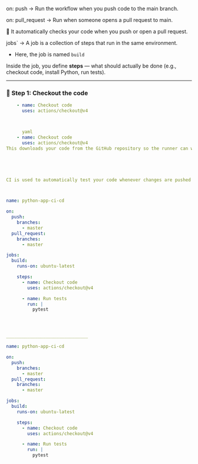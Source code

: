 on: push → Run the workflow when you push code to the main branch.

on: pull_request → Run when someone opens a pull request to main.

🚀 It automatically checks your code when you push or open a pull request.


jobs` → A job is a collection of steps that run in the same environment.
- Here, the job is named `build`

Inside the job, you define **steps** — what should actually be done (e.g., checkout code, install Python, run tests).

---

### 🔧 Step 1: Checkout the code

```yaml
    - name: Checkout code
      uses: actions/checkout@v4



      yaml
    - name: Checkout code
      uses: actions/checkout@v4
This downloads your code from the GitHub repository so the runner can work with it.





CI is used to automatically test your code whenever changes are pushed to the repository.



name: python-app-ci-cd

on:
  push:
    branches:
      - master
  pull_request:
    branches:
      - master

jobs:
  build:
    runs-on: ubuntu-latest

    steps:
      - name: Checkout code
        uses: actions/checkout@v4

      - name: Run tests
        run: |
          pytest




_______________________________

name: python-app-ci-cd

on:
  push:
    branches:
      - master
  pull_request:
    branches:
      - master

jobs:
  build:
    runs-on: ubuntu-latest

    steps:
      - name: Checkout code
        uses: actions/checkout@v4

      - name: Run tests
        run: |
          pytest